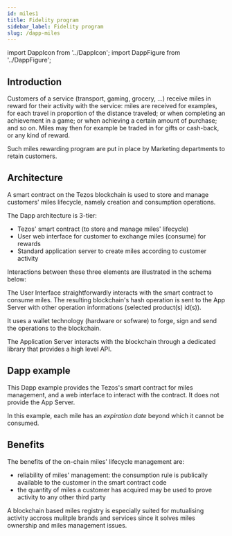```yaml
---
id: miles1
title: Fidelity program
sidebar_label: Fidelity program
slug: /dapp-miles
---
```


import DappIcon from '../DappIcon';
import DappFigure from '../DappFigure';

<DappIcon img='streamline-icon-takeoff-ticket' />

## Introduction

Customers of a service (transport, gaming, grocery, ...) receive miles in reward for their activity with the service: miles are received for examples, for each travel in proportion of the distance traveled; or when completing an achievement in a game; or when achieving a certain amount of purchase; and so on. Miles may then for example be traded in for gifts or cash-back, or any kind of reward.

Such miles rewarding program are put in place by Marketing departments to retain customers.

## Architecture

A smart contract on the Tezos blockchain is used to store and manage customers' miles lifecycle, namely creation and consumption operations.

The Dapp architecture is 3-tier:
* Tezos' smart contract (to store and manage miles' lifecycle)
* User web interface for customer to exchange miles (consume) for rewards
* Standard application server to create miles according to customer activity

Interactions between these three elements are illustrated in the schema below:

<DappFigure img='miles-dapp-architecture' width='60%'/>

The User Interface straightforwardly interacts with the smart contract to consume miles. The resulting blockchain's hash operation is sent to the App Server with other operation informations (selected product(s) id(s)).

It uses a wallet technology (hardware or sofware) to forge, sign and send the operations to the blockchain.

The Application Server interacts with the blockchain through a dedicated library that provides a high level API.

## Dapp example

This Dapp example provides the Tezos's smart contract for miles management, and a web interface to interact with the contract. It does not provide the App Server.

In this example, each mile has an *expiration date* beyond which it cannot be consumed.

## Benefits

The benefits of the on-chain miles' lifecycle management are:
* reliability of miles' management: the consumption rule is publically available to the customer in the smart contract code
* the quantity of miles a customer has acquired may be used to prove activity to any other third party

A blockchain based miles registry is especially suited for mutualising activity accross mulitple brands and services since it solves miles ownership and miles management issues.
